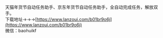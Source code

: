 天猫年货节自动任务助手、京东年货节自动任务助手，全自动完成任务，解放双手。  
下载地址→→→[https://www.lanzoui.com/b01br9o6j](https://www.lanzoui.com/b01br9o6j)  
微信：baohuikf  
 
